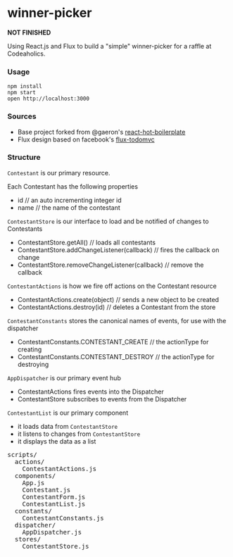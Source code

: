 winner-picker
=====================

**NOT FINISHED**

Using React.js and Flux to build a "simple" winner-picker
for a raffle at Codeaholics.

### Usage

```
npm install
npm start
open http://localhost:3000
```

### Sources

* Base project forked from @gaeron's [react-hot-boilerplate](https://github.com/gaearon/react-hot-boilerplate)
* Flux design based on facebook's [flux-todomvc](https://github.com/facebook/flux/tree/f21c43e2864c62c8043df3d48b4540d3705c3d00/examples/flux-todomvc)

### Structure

`Contestant` is our primary resource.

Each Contestant has the following properties

* id // an auto incrementing integer id
* name // the name of the contestant

`ContestantStore` is our interface to load and be notified of changes to Contestants

* ContestantStore.getAll() // loads all contestants
* ContestantStore.addChangeListener(callback) // fires the callback on change
* ContestantStore.removeChangeListener(callback) // remove the callback

`ContestantActions` is how we fire off actions on the Contestant resource

* ContestantActions.create(object) // sends a new object to be created
* ContestantActions.destroy(id) // deletes a Contestant from the store

`ContestantConstants` stores the canonical names of events, for use with the dispatcher

* ContestantConstants.CONTESTANT_CREATE // the actionType for creating
* ContestantConstants.CONTESTANT_DESTROY // the actionType for destroying

`AppDispatcher` is our primary event hub

* ContestantActions fires events into the Dispatcher
* ContestantStore subscribes to events from the Dispatcher

`ContestantList` is our primary component

* it loads data from `ContestantStore`
* it listens to changes from `ContestantStore`
* it displays the data as a list

<pre>
scripts/
  actions/
    ContestantActions.js
  components/
    App.js
    Contestant.js
    ContestantForm.js
    ContestantList.js
  constants/
    ContestantConstants.js
  dispatcher/
    AppDispatcher.js
  stores/
    ContestantStore.js
</pre>
